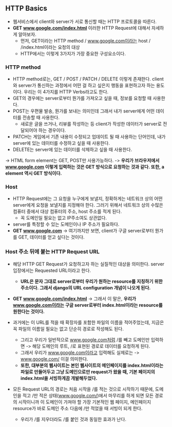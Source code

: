 ## HTTP Basics
- 웹서비스에서 client와 server가 서로 통신할 때는 HTTP 프로토콜을 따른다.
- **GET www.google.com/index.html** 이러한 HTTP Request에 대해서 자세하게 알아보자.
  - 먼저, GET이라는 HTTP method / www.google.com이라는 host / /index.html이라는 요청의 대상
  - HTTP에서는 이렇게 3가지가 가장 중요한 구성요소이다.


### HTTP method
- HTTP method로는, GET / POST / PATCH / DELETE 이렇게 존재한다. client와 server가 통신하는 과정에서 어떤 걸 하고 싶은지 행동을 표현하고자 하는 용도이다. 우리는 이 4가지를 HTTP Verbs라고도 한다.
- GET의 경우에는 server로부터 뭔가를 가져오고 싶을 때, 정보를 요청할 때 사용한다.
- POST는 우편물 발송, 뭔가를 보내는 의미인데 그래서 내가 server에게 어떤 데이터를 전송할 때 사용한다.
  - 새로운 글을 쓰거나, 리뷰를 작성하는 등 client가 작성한 데이터가 server로 전달되어야 하는 경우이다.
- PATCH는 게임에서 기존 내용이 수정되고 업데이트 될 때 사용하는 단어인데, 내가 server에 있는 데이터를 수정하고 싶을 때 사용한다.
- DELETE는 server에 있는 데이터를 삭제하고 싶을 때 사용한다.

-> HTML form element는 GET, POST만 사용가능하다.
-> **우리가 브라우저에서 www.google.com 이렇게 입력하는 것은 GET 방식으로 요청하는 것과 같다. 또한, a element 역시 GET 방식이다.**


### Host
- HTTP Request에는 그 요청을 누구에게 보낼지, 정확하게는 네트워크 상의 어떤 server에게 요청을 보낼지를 지정해야 한다. 그러기 위해서 네트워크 상의 수많은 컴퓨터 중에서 대상 컴퓨터의 주소, host 주소를 적게 된다.
  - 꼭 도메인일 필요는 없고 IP주소여도 상관없다.
- server를 특정할 수 있는 도메인이나 IP 주소가 필요하다.
- **GET www.google.com** -> 여기까지만 보면, client가 구글 server로부터 뭔가를 GET, 데이터를 얻고 싶다는 것이다.


### Host 주소 뒤에 붙는 HTTP Request URL
- 해당 HTTP GET Request가 요청하고자 하는 실질적인 대상을 의미한다. server 입장에서는 Requested URL이라고 한다.
  - **URL은 문자 그대로 server로부터 우리가 원하는 resource를 지칭하기 위한 주소이다. 그래서 django의 URL configuration 개념이 나오게 된다.**

- **GET www.google.com/index.html** -> 그래서 이 말은, **우리가 www.google.com이라는 구글 server로부터 index.html이라는 resource를 원한다는 것이다.**

- 과거에는 이 URL를 적을 때 확장자를 포함한 파일의 이름을 적어주었는데, 지금은 꼭 파일의 이름일 필요는 없고 단순히 경로로 작성해도 된다.
  - 그리고 우리가 일반적으로 www.google.com처럼 /를 빼고 도메인만 입력하면 -> 해당 도메인의 루트, /로 표현된 경로로 데이터를 요청하게 된다.
  - 그래서 우리가 www.google.com이라고 입력해도 실제로는 -> www.google.com/ 이걸 의미한다.
  - **또한, 대부분의 웹사이트는 본인 웹사이트의 메인페이지를 index.html이라는 파일로 만들어두고 그냥 도메인으로만 request가 왔을 때, 기본 페이지의 index.html을 서빙하게끔 개발해두었다.**

- 모든 Request URL의 경로는 처음 시작을 /를 적는 것으로 시작하기 때문에, 도메인을 적고 /만 적은 상태(www.google.com/)에서 마무리를 하게 되면 모든 경로의 시작이니까 이 도메인이 가져야 할 가장 기본적인 웹 페이지, 메인페이지 resource가 바로 도메인 주소 다음에 /만 적었을 때 서빙이 되게 한다. 
  - 우리가 /를 지우더라도 /를 붙인 것과 동일한 효과가 난다.

